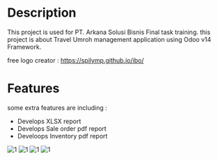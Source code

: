 # Description
This project is used for PT. Arkana Solusi Bisnis Final task training. this project is about Travel Umroh management application using Odoo v14 Framework.

free logo creator : https://spilymp.github.io/ibo/

# Features
some extra features are including :
- Develops XLSX report
- Develops Sale order pdf report
- Develoops Inventory pdf report

![1](https://user-images.githubusercontent.com/23287190/117598955-0fd67380-b173-11eb-8b5c-58ae364a0c1c.png)
![1](https://user-images.githubusercontent.com/23287190/117599064-4b713d80-b173-11eb-917c-6545c21c4c41.png)
![1](https://user-images.githubusercontent.com/23287190/117599112-63e15800-b173-11eb-8dc8-abdc5597298e.png)
![1](https://user-images.githubusercontent.com/23287190/117599195-896e6180-b173-11eb-97bd-95029fabdc40.png)
